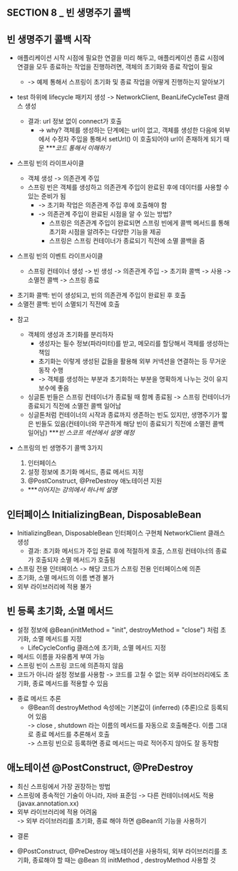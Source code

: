 ## SECTION 8 _ 빈 생명주기 콜백

## 빈 생명주기 콜백 시작

- 애플리케이션 시작 시점에 필요한 연결을 미리 해두고, 애플리케이션 종료 시점에 연결을 모두 종료하는 작업을 진행하려면, 객체의 초기화와 종료 작업이 필요
    - -> 예제 통해서 스프링이 초기화 및 종료 작업을 어떻게 진행하는지 알아보기

- test 하위에 lifecycle 패키지 생성 -> NetworkClient, BeanLifeCycleTest 클래스 생성
    - 결과: url 정보 없이 connect가 호출
        - -> why? 객체를 생성하는 단계에는 url이 없고, 객체를 생성한 다음에 외부에서 수정자 주입을 통해서 setUrl() 이 호출되어야 url이 존재하게 되기 때문
        ****코드 통해서 이해하기*

* 스프링 빈의 라이프사이클
    - 객체 생성 -> 의존관계 주입
    - 스프링 빈은 객체를 생성하고 의존관계 주입이 완료된 후에 데이터를 사용할 수 있는 준비가 됨
        - -> 초기화 작업은 의존관계 주입 후에 호출해야 함
        - -> 의존관계 주입이 완료된 시점을 알 수 있는 방법?
            - 스프링은 의존관계 주입이 완료되면 스프링 빈에게 콜백 메서드를 통해 초기화 시점을 알려주는 다양한 기능을 제공
            - 스프링은 스프링 컨테이너가 종료되기 직전에 소멸 콜백을 줌

* 스프링 빈의 이벤트 라이프사이클
    - 스프링 컨테이너 생성 -> 빈 생성 -> 의존관계 주입 -> 초기화 콜백 -> 사용 -> 소멸전 콜백 -> 스프링 종료

- 초기화 콜백: 빈이 생성되고, 빈의 의존관계 주입이 완료된 후 호출 
- 소멸전 콜백: 빈이 소멸되기 직전에 호출

* 참고
    - 객체의 생성과 초기화를 분리하자
        - 생성자는 필수 정보(파라미터)를 받고, 메모리를 할당해서 객체를 생성하는 책임
        - 초기화는 이렇게 생성된 값들을 활용해 외부 커넥션을 연결하는 등 무거운 동작 수행
        - -> 객체를 생성하는 부분과 초기화하는 부분을 명확하게 나누는 것이 유지보수에 좋음
    - 싱글톤 빈들은 스프링 컨테이너가 종료될 때 함께 종료됨 -> 스프링 컨테이너가 종료되기 직전에 소멸전 콜백 일어남
    - 싱글톤처럼 컨테이너의 시작과 종료까지 생존하는 빈도 있지만, 생명주기가 짧은 빈들도 있음(컨테이너와 무관하게 해당 빈이 종료되기 직전에 소멸전 콜백 일어남)
    ****빈 스코프 섹션에서 설명 예정*

* 스프링의 빈 생명주기 콜백 3가지
    1. 인터페이스
    2. 설정 정보에 초기화 메서드, 종료 메서드 지정
    3. @PostConstruct, @PreDestroy 애노테이션 지원
    - ****이어지는 강의에서 하나씩 설명*

## 인터페이스 InitializingBean, DisposableBean

- InitializingBean, DisposableBean 인터페이스 구현체 NetworkClient 클래스 생성
    - 결과: 초기화 메서드가 주입 완료 후에 적절하게 호출, 스프링 컨테이너의 종료가 호출되자 소멸 메서드가 호출됨
- 스프링 전용 인터페이스 -> 해당 코드가 스프링 전용 인터페이스에 의존
- 초기화, 소멸 메서드의 이름 변경 불가
- 외부 라이브러리에 적용 불가

## 빈 등록 초기화, 소멸 메서드

- 설정 정보에 @Bean(initMethod = "init", destroyMethod = "close") 처럼 초기화, 소멸 메서드를 지정
    - LifeCycleConfig 클래스에 초기화, 소멸 메서드 지정
- 메서드 이름을 자유롭게 부여 가능
- 스프링 빈이 스프링 코드에 의존하지 않음
- 코드가 아니라 설정 정보를 사용함 -> 코드를 고칠 수 없는 외부 라이브러리에도 초기화, 종료 메서드를 적용할 수 있음

* 종료 메서드 추론
    - @Bean의 destroyMethod 속성에는 기본값이 (inferred) (추론)으로 등록되어 있음
        <br> -> close , shutdown 라는 이름의 메서드를 자동으로 호출해준다. 이름 그대로 종료 메서드를 추론해서 호출
        <br> -> 스프링 빈으로 등록하면 종료 메서드는 따로 적어주지 않아도 잘 동작함

## 애노테이션 @PostConstruct, @PreDestroy

- 최신 스프링에서 가장 권장하는 방법
- 스프링에 종속적인 기술이 아니라, 자바 표준임 -> 다른 컨테이너에서도 적용 (javax.annotation.xx)
- 외부 라이브러리에 적용 어려움
   <br> -> 외부 라이브러리를 초기화, 종료 해야 하면 @Bean의 기능을 사용하기

* 결론 
- @PostConstruct, @PreDestroy 애노테이션을 사용하되, 외부 라이브러리를 초기화, 종료해야 할 때는 @Bean 의 initMethod , destroyMethod 사용할 것